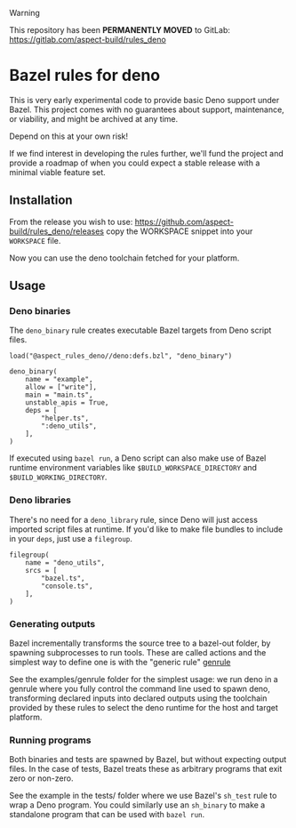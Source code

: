 > [!WARNING]
> This repository has been **PERMANENTLY MOVED** to GitLab: https://gitlab.com/aspect-build/rules_deno

# Bazel rules for deno

This is very early experimental code to provide basic Deno support under Bazel.
This project comes with no guarantees about support, maintenance, or viability, and might be archived at any time.

Depend on this at your own risk!

If we find interest in developing the rules further, we'll fund the project and provide a roadmap of when
you could expect a stable release with a minimal viable feature set.

## Installation

From the release you wish to use:
https://github.com/aspect-build/rules_deno/releases copy the WORKSPACE snippet into your `WORKSPACE` file.

Now you can use the deno toolchain fetched for your platform.

## Usage

### Deno binaries

The `deno_binary` rule creates executable Bazel targets from Deno script files.

```starlark
load("@aspect_rules_deno//deno:defs.bzl", "deno_binary")

deno_binary(
    name = "example",
    allow = ["write"],
    main = "main.ts",
    unstable_apis = True,
    deps = [
        "helper.ts",
        ":deno_utils",
    ],
)
```

If executed using `bazel run`, a Deno script can also make use of Bazel runtime
environment variables like `$BUILD_WORKSPACE_DIRECTORY` and
`$BUILD_WORKING_DIRECTORY`.

### Deno libraries

There's no need for a `deno_library` rule, since Deno will just access imported
script files at runtime. If you'd like to make file bundles to include in your
`deps`, just use a `filegroup`.

```starlark
filegroup(
    name = "deno_utils",
    srcs = [
        "bazel.ts",
        "console.ts",
    ],
)
```

### Generating outputs

Bazel incrementally transforms the source tree to a bazel-out folder, by spawning
subprocesses to run tools. These are called actions and the simplest way to define
one is with the "generic rule" [genrule](https://docs.bazel.build/versions/main/be/general.html#genrule)

See the examples/genrule folder for the simplest usage: we run deno in a genrule
where you fully control the command line used to spawn deno, transforming declared
inputs into declared outputs using the toolchain provided by these rules to select
the deno runtime for the host and target platform.

### Running programs

Both binaries and tests are spawned by Bazel, but without expecting output files.
In the case of tests, Bazel treats these as arbitrary programs that exit zero or non-zero.

See the example in the tests/ folder where we use Bazel's `sh_test` rule to wrap a
Deno program. You could similarly use an `sh_binary` to make a standalone program
that can be used with `bazel run`.
